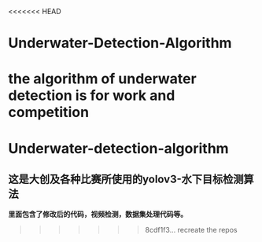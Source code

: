 <<<<<<< HEAD
# Underwater-Detection-Algorithm
the algorithm of underwater detection is for work and competition
=======
# Underwater-detection-algorithm

## 这是大创及各种比赛所使用的yolov3-水下目标检测算法

**里面包含了修改后的代码，视频检测，数据集处理代码等。**
>>>>>>> 8cdf1f3... recreate the repos
